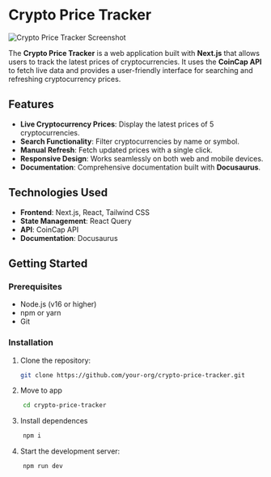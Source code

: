 # Crypto Price Tracker

![Crypto Price Tracker Screenshot](./screenshot.png) <!-- Add a screenshot if available -->

The **Crypto Price Tracker** is a web application built with **Next.js** that allows users to track the latest prices of cryptocurrencies. It uses the **CoinCap API** to fetch live data and provides a user-friendly interface for searching and refreshing cryptocurrency prices.

## Features

- **Live Cryptocurrency Prices**: Display the latest prices of 5 cryptocurrencies.
- **Search Functionality**: Filter cryptocurrencies by name or symbol.
- **Manual Refresh**: Fetch updated prices with a single click.
- **Responsive Design**: Works seamlessly on both web and mobile devices.
- **Documentation**: Comprehensive documentation built with **Docusaurus**.

## Technologies Used

- **Frontend**: Next.js, React, Tailwind CSS
- **State Management**: React Query
- **API**: CoinCap API
- **Documentation**: Docusaurus

## Getting Started

### Prerequisites

- Node.js (v16 or higher)
- npm or yarn
- Git

### Installation

1. Clone the repository:

   ```bash
   git clone https://github.com/your-org/crypto-price-tracker.git
   ```
2. Move to app

~~~bash
    cd crypto-price-tracker
~~~

3. Install dependences

~~~bash
    npm i
~~~

4. Start the development server:

~~~bash
    npm run dev
~~~